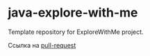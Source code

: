 # java-explore-with-me
Template repository for ExploreWithMe project.

Ссылка на [pull-request](https://github.com/bussybee/java-explore-with-me/pull/4)

